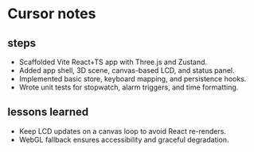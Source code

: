 # Cursor notes

## steps

- Scaffolded Vite React+TS app with Three.js and Zustand.
- Added app shell, 3D scene, canvas-based LCD, and status panel.
- Implemented basic store, keyboard mapping, and persistence hooks.
- Wrote unit tests for stopwatch, alarm triggers, and time formatting.

## lessons learned

- Keep LCD updates on a canvas loop to avoid React re-renders.
- WebGL fallback ensures accessibility and graceful degradation.

